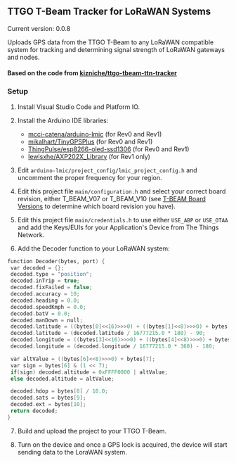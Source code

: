 ## TTGO T-Beam Tracker for LoRaWAN Systems

Current version: 0.0.8

Uploads GPS data from the TTGO T-Beam to any LoRaWAN compatible system for tracking and determining signal strength of LoRaWAN gateways and nodes.

#### Based on the code from [kizniche/ttgo-tbeam-ttn-tracker](https://github.com/kizniche/ttgo-tbeam-ttn-tracker)

### Setup

1. Install Visual Studio Code and Platform IO.

2. Install the Arduino IDE libraries:

   * [mcci-catena/arduino-lmic](https://github.com/mcci-catena/arduino-lmic) (for Rev0 and Rev1)
   * [mikalhart/TinyGPSPlus](https://github.com/mikalhart/TinyGPSPlus) (for Rev0 and Rev1)
   * [ThingPulse/esp8266-oled-ssd1306](https://github.com/ThingPulse/esp8266-oled-ssd1306) (for Rev0 and Rev1)
   * [lewisxhe/AXP202X_Library](https://github.com/lewisxhe/AXP202X_Library) (for Rev1 only)

3. Edit ```arduino-lmic/project_config/lmic_project_config.h``` and uncomment the proper frequency for your region.

4. Edit this project file ```main/configuration.h``` and select your correct board revision, either T_BEAM_V07 or T_BEAM_V10 (see [T-BEAM Board Versions](#t-beam-board-versions) to determine which board revision you have).

5. Edit this project file ```main/credentials.h``` to use either ```USE_ABP``` or ```USE_OTAA``` and add the Keys/EUIs for your Application's Device from The Things Network.

6. Add the Decoder function to your LoRaWAN system:

```C
function Decoder(bytes, port) {
 var decoded = {};
 decoded.type = "position";
 decoded.inTrip = true;
 decoded.fixFailed = false;
 decoded.accuracy = 10;
 decoded.heading = 0.0;
 decoded.speedKmph = 0.0;
 decoded.batV = 0.0;
 decoded.manDown = null;
 decoded.latitude = ((bytes[0]<<16)>>>0) + ((bytes[1]<<8)>>>0) + bytes[2];
 decoded.latitude = (decoded.latitude / 16777215.0 * 180) - 90;
 decoded.longitude = ((bytes[3]<<16)>>>0) + ((bytes[4]<<8)>>>0) + bytes[5];
 decoded.longitude = (decoded.longitude / 16777215.0 * 360) - 180;

 var altValue = ((bytes[6]<<8)>>>0) + bytes[7];
 var sign = bytes[6] & (1 << 7);
 if(sign) decoded.altitude = 0xFFFF0000 | altValue;
 else decoded.altitude = altValue;

 decoded.hdop = bytes[8] / 10.0;
 decoded.sats = bytes[9];
 decoded.ext = bytes[10];
 return decoded;
}
```

7. Build and upload the project to your TTGO T-Beam.

8. Turn on the device and once a GPS lock is acquired, the device will start sending data to the LoraWAN system.
